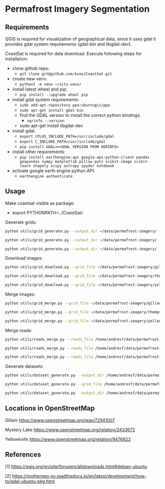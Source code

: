 # Permafrost Imagery Segmentation

## Requirements

QGIS is required for visualization of geographical data, since it uses gdal it provides gdal system requirements 
(gdal-bin and libgdal-dev).

CoastSat is required for data download. Execute following steps for installation:

- clone github repo:
  - `git clone git@github.com:kvos/CoastSat.git`
- create new venv:
  - `python3 -m venv ~/sits-venv/`
- install latest wheel and pip:
  - `pip install --upgrade wheel pip`
- install gdal system requirements:
  - `sudo add-apt-repository ppa:ubuntugis/ppa`
  - `sudo apt-get install gdal-bin`
  - find the GDAL version to install the correct python bindings:
    - `ogrinfo --version`
  - sudo apt-get install libgdal-dev
- install gdal:
  - `export CPLUS_INCLUDE_PATH=/usr/include/gdal`
  - `export C_INCLUDE_PATH=/usr/include/gdal`
  - `pip install GDAL==<GDAL VERSION FROM OGRINFO>`
- install other requirements:
  - `pip install earthengine-api google-api-python-client pandas geopandas numpy matplotlib pillow pytz scikit-image scikit-learn shapely scipy astropy spyder notebook`
- activate google earth engine python API:
  - `earthengine authenticate`

## Usage

Make coastsat visible as package:
  - export PYTHONPATH=../CoastSat/

Generate grids:

```bash
python utils/grid_generate.py --output_dir ~/data/permafrost-imagery/ --aoi_file ./data/gillam_mb_canada.geojson --step_size 5000 --crs epsg:32615
```

```bash
python utils/grid_generate.py --output_dir ~/data/permafrost-imagery/ --aoi_file ./data/mystery_lake_mb_canada.geojson --step_size 5000 --crs epsg:32614
```

```bash
python utils/grid_generate.py --output_dir ~/data/permafrost-imagery/ --aoi_file ./data/yellowknife_nt_canada.geojson --step_size 5000 --crs epsg:32612
```

Download images:

```bash
python utils/grid_download.py --grid_file ~/data/permafrost-imagery/gillam_mb_canada/grid_wkt.csv --start_date 2021-01-01 --end_date 2021-01-31 --satellites_list S2
```

```bash
python utils/grid_download.py --grid_file ~/data/permafrost-imagery/thompson_mb_canada/grid_wkt.csv --start_date 2021-01-01 --end_date 2021-01-31 --satellites_list S2
```

```bash
python utils/grid_download.py --grid_file ~/data/permafrost-imagery/yellowknife_nt_canada/grid_wkt.csv --start_date 2021-01-01 --end_date 2021-01-31 --satellites_list S2
```

Merge images:

```bash
python utils/grid_merge.py --grid_file ~/data/permafrost-imagery/gillam_mb_canada/grid_wkt.csv --satellites_list S2 --resolution_list 10m
```

```bash
python utils/grid_merge.py --grid_file ~/data/permafrost-imagery/thompson_mb_canada/grid_wkt.csv --satellites_list S2 --resolution_list 10m
```

```bash
python utils/grid_merge.py --grid_file ~/data/permafrost-imagery/yellowknife_nt_canada/grid_wkt.csv --satellites_list S2 --resolution_list 10m
```

Merge roads:

```bash
python utils/roads_merge.py --roads_file /home/andresf/data/permafrost-imagery/gillam_mb_canada/roads.shp --grid_file /home/andresf/data/permafrost-imagery/gillam_mb_canada/grid_wkt.csv --crs epsg:32615
```

```bash
python utils/roads_merge.py --roads_file /home/andresf/data/permafrost-imagery/thompson_mb_canada/roads.shp --roads_file --grid_file /home/andresf/data/permafrost-imagery/thompson_mb_canada/grid_wkt.csv --crs epsg:32614
```

```bash
python utils/roads_merge.py --roads_file /home/andresf/data/permafrost-imagery/yellowknife_nt_canada/roads.shp --roads_file --grid_file /home/andresf/data/permafrost-imagery/yellowknife_nt_canada/grid_wkt.csv --crs epsg:32612
```

Generate datasets:

```bash
python utils/dataset_generate.py --output_dir /home/andresf/data/permafrost-imagery/ --grids_files /home/andresf/data/permafrost-imagery/gillam_mb_canada/grid_wkt.csv --roads_files /home/andresf/data/permafrost-imagery/gillam_mb_canada/highways_streets_gillam.shp --crs_list epsg:32615
```

```bash
python utils/dataset_generate.py --grid_file /home/andresf/data/permafrost-imagery/thompson_mb_canada/grid_wkt.csv --roads_file /home/andresf/data/permafrost-imagery/thompson_mb_canada/roads.shp --crs epsg:32614
```

```bash
python utils/dataset_generate.py --output_dir /home/andresf/data/permafrost-imagery/ --grids_files /home/andresf/data/permafrost-imagery/yellowknife_nt_canada/grid_wkt.csv --roads_files /home/andresf/data/permafrost-imagery/yellowknife_nt_canada/highways_streets_yellowknife.shp --crs_list epsg:32612
```

## Locations in OpenStreetMap

Gillam
https://www.openstreetmap.org/way/72941007

Mystery Lake
https://www.openstreetmap.org/relation/2433672

Yellowknife
https://www.openstreetmap.org/relation/9476822

## References

[1] https://qgis.org/en/site/forusers/alldownloads.html#debian-ubuntu

[2] https://mothergeo-py.readthedocs.io/en/latest/development/how-to/gdal-ubuntu-pkg.html

